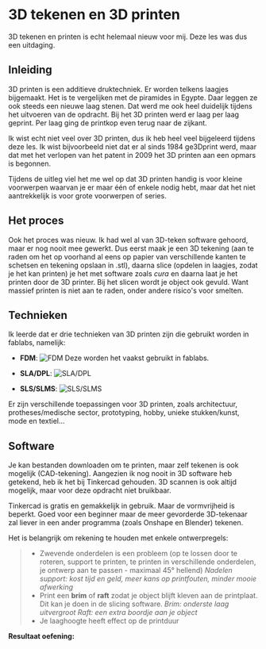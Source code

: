 # 3D tekenen en 3D printen

3D tekenen en printen is echt helemaal nieuw voor mij. Deze les was dus een uitdaging.

## Inleiding

3D printen is een additieve druktechniek. Er worden telkens laagjes bijgemaakt. Het is te vergelijken met de piramides in Egypte. Daar leggen ze ook steeds een nieuwe laag stenen.
Dat werd me ook heel duidelijk tijdens het uitvoeren van de opdracht. Bij het 3D printen werd er laag per laag geprint. Per laag ging de printkop even terug naar de zijkant.

Ik wist echt niet veel over 3D printen, dus ik heb heel veel bijgeleerd tijdens deze les. Ik wist bijvoorbeeld niet dat er al sinds 1984 ge3Dprint werd, maar dat met het verlopen van het patent in 2009 het 3D printen aan een opmars is begonnen.

Tijdens de uitleg viel het me wel op dat 3D printen handig is voor kleine voorwerpen waarvan je er maar één of enkele nodig hebt, maar dat het niet aantrekkelijk is voor grote voorwerpen of series. 


## Het proces

Ook het proces was nieuw. 
Ik had wel al van 3D-teken software gehoord, maar er nog nooit mee gewerkt. Dus eerst maak je een 3D tekening (aan te raden om het op voorhand al eens op papier van verschillende kanten te schetsen en tekening opslaan in .stl), daarna slice (opdelen in laagjes, zodat je het kan printen) je het met software zoals _cura_ en daarna laat je het printen door de 3D printer.
Bij het slicen wordt je object ook gevuld. Want massief printen is niet aan te raden, onder andere risico's voor smelten.


## Technieken

Ik leerde dat er drie technieken van 3D printen zijn die gebruikt worden in fablabs, namelijk:

- **FDM**:
![FDM](https://media.s-bol.com/gL8Kw75379yG/550x623.jpg)
Deze worden het vaakst gebruikt in fablabs.

- **SLA/DPL**: 
![SLA/DPL](https://cdn.shopify.com/s/files/1/2104/4351/products/Form-2-printer-three-quarters-Hart.jpg?v=1564763207)

- **SLS/SLMS**: 
![SLS/SLMS](https://amfg.ai/wp-content/uploads/2020/01/SLS-3D-printed-Parts.png)

Er zijn verschillende toepassingen voor 3D printen, zoals architectuur, protheses/medische sector, prototyping, hobby, unieke stukken/kunst, mode en textiel...


## Software

Je kan bestanden downloaden om te printen, maar zelf tekenen is ook mogelijk (CAD-tekening). Aangezien ik nog nooit in 3D software heb getekend, heb ik het bij Tinkercad gehouden. 3D scannen is ook altijd mogelijk, maar voor deze opdracht niet bruikbaar.

Tinkercad is gratis en gemakkelijk in gebruik. Maar de vormvrijheid is beperkt. Goed voor een beginner maar de meer gevorderde 3D-tekenaar zal liever in een ander programma (zoals Onshape en Blender) tekenen. 

Het is belangrijk om rekening te houden met enkele ontwerpregels:
>- Zwevende onderdelen is een probleem (op te lossen door te roteren, support te printen, te printen in verschillende onderdelen, je ontwerp aan te passen - maximaal 45° hellend)
>_Nadelen support: kost tijd en geld, meer kans op printfouten, minder mooie afwerking_
>- Print een **brim** of **raft** zodat je object blijft kleven aan de printplaat. Dit kan je doen in de slicing software.
>_Brim: onderste laag uitvergroot_
>_Raft: een extra boordje aan je object_
>- Je laaghoogte heeft effect op de printduur

**Resultaat oefening:**
